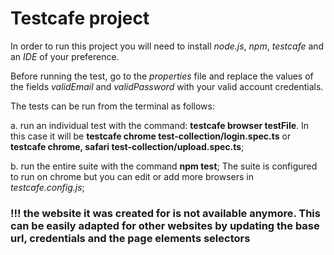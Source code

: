 # Testcafe project

In order to run this project you will need to install *node.js*, *npm*, *testcafe* and an *IDE* of your preference.

Before running the test, go to the *properties* file and replace the values of the fields *validEmail* and *validPassword* with your valid account credentials. 

The tests can be run from the terminal as follows:

a. run an individual test with the command: **testcafe browser testFile**.
  In this case it will be **testcafe chrome test-collection/login.spec.ts** or **testcafe chrome, safari test-collection/upload.spec.ts**;

b. run the entire suite with the command **npm test**;
The suite is configured to run on chrome but you can edit or add more browsers in *testcafe.config.js*;

### !!! the website it was created for is not available anymore. This can be easily adapted for other websites by updating the base url, credentials and the page elements selectors
